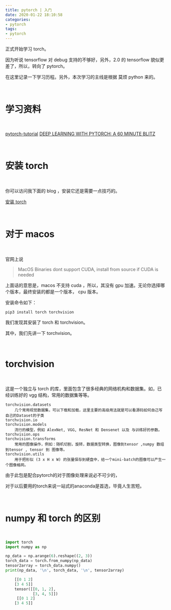 ```yaml
---
title: pytorch | 入门
date: 2020-01-22 18:10:58
categories:
- pytorch
tags:
- pytorch
---
```

正式开始学习 torch。

因为听说 tensorflow 对 debug 支持的不够好，另外，2.0 的 tensorflow 貌似更差了，所以，转向了 pytorch。

在这里记录一下学习历程。另外，本次学习的主线是根据 莫烦 python 来的。

<!-- more -->

<br/>

# 学习资料

<br/>

[pytorch-tutorial](https://github.com/yunjey/pytorch-tutorial)
[DEEP LEARNING WITH PYTORCH: A 60 MINUTE BLITZ](https://pytorch.org/tutorials/beginner/deep_learning_60min_blitz.html)

<br/>

# 安装 torch

<br/>

你可以访问我下面的 blog ，安装它还是需要一点技巧的。

[安装 torch](https://benpaodewoniu.github.io/2019/11/10/python64/)

<br/>

# 对于 macos

<br/>

官网上说

>MacOS Binaries dont support CUDA, install from source if CUDA is needed

上面话的意思是，macos 不支持 cuda ，所以，其没有 gpu 加速。无论你选择哪个版本，最终安装的都是一个版本， cpu 版本。

安装命令如下：

	pip3 install torch torchvision

我们发现其安装了 torch 和 torchvision。

其中，我们先讲一下 torchvision。

<br/>

# torchvision

<br/>

这是一个独立与 torch 的库，里面包含了很多经典的网络机构和数据集。如，已经训练好的 vgg 结构，常用的数据集等等。

	torchvision.datasets
		几个常用视觉数据集，可以下载和加载，这里主要的高级用法就是可以看源码如何自己写自己的Dataset的子类
	torchvision.io
	torchvision.models
		流行的模型，例如 AlexNet, VGG, ResNet 和 Densenet 以及 与训练好的参数。
	torchvision.ops
	torchvision.transforms
		常用的图像操作，例如：随机切割，旋转，数据类型转换，图像到tensor ,numpy 数组到tensor , tensor 到 图像等。
	torchvision.utils
		用于把形似 (3 x H x W) 的张量保存到硬盘中，给一个mini-batch的图像可以产生一个图像格网。

由于此包是配合pytorch的对于图像处理来说必不可少的，

对于以后要用的torch来说一站式的anaconda是首选，毕竟人生苦短。

<br/>

# numpy 和 torch 的区别

<br/>

```python
import torch
import numpy as np

np_data = np.arange(6).reshape((2, 3))
torch_data = torch.from_numpy(np_data)
tensor2array = torch_data.numpy()
print(np_data, '\n', torch_data, '\n', tensor2array)

	[[0 1 2]
 	[3 4 5]] 
 	tensor([[0, 1, 2],
        	[3, 4, 5]]) 
	 [[0 1 2]
 	[3 4 5]]
```



